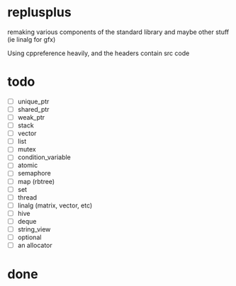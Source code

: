 # replusplus
remaking various components of the standard library and maybe other stuff (ie linalg for gfx)

Using cppreference heavily, and the headers contain src code

# todo
- [ ] unique_ptr
- [ ] shared_ptr
- [ ] weak_ptr
- [ ] stack
- [ ] vector
- [ ] list
- [ ] mutex
- [ ] condition_variable
- [ ] atomic
- [ ] semaphore
- [ ] map (rbtree)
- [ ] set
- [ ] thread
- [ ] linalg (matrix, vector, etc)
- [ ] hive
- [ ] deque
- [ ] string_view
- [ ] optional
- [ ] an allocator

# done